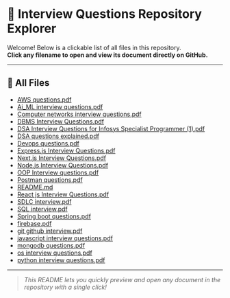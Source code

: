 # 📂 Interview Questions Repository Explorer

Welcome! Below is a clickable list of all files in this repository.  
**Click any filename to open and view its document directly on GitHub.**

---

## 📄 All Files

- [AWS questions.pdf](https://github.com/pranavlonari/Interview-questions/blob/master/AWS%20questions.pdf)
- [Ai_ML interview questions.pdf](https://github.com/pranavlonari/Interview-questions/blob/master/Ai_ML%20interview%20questions.pdf)
- [Computer networks interview questions.pdf](https://github.com/pranavlonari/Interview-questions/blob/master/Computer%20networks%20interview%20questions.pdf)
- [DBMS Interview Questions.pdf](https://github.com/pranavlonari/Interview-questions/blob/master/DBMS%20Interview%20Questions.pdf)
- [DSA Interview Questions for Infosys Specialist Programmer (1).pdf](https://github.com/pranavlonari/Interview-questions/blob/master/DSA%20Interview%20Questions%20for%20Infosys%20Specialist%20Programmer%20(1).pdf)
- [DSA questions explained.pdf](https://github.com/pranavlonari/Interview-questions/blob/master/DSA%20questions%20explained.pdf)
- [Devops questions.pdf](https://github.com/pranavlonari/Interview-questions/blob/master/Devops%20questions.pdf)
- [Express.js Interview Questions.pdf](https://github.com/pranavlonari/Interview-questions/blob/master/Express.js%20Interview%20Questions.pdf)
- [Next.js Interview Questions.pdf](https://github.com/pranavlonari/Interview-questions/blob/master/Next.js%20Interview%20Questions.pdf)
- [Node.js Interview Questions.pdf](https://github.com/pranavlonari/Interview-questions/blob/master/Node.js%20Interview%20Questions.pdf)
- [OOP Interview questions.pdf](https://github.com/pranavlonari/Interview-questions/blob/master/OOP%20Interview%20questions.pdf)
- [Postman questions.pdf](https://github.com/pranavlonari/Interview-questions/blob/master/Postman%20questions.pdf)
- [README.md](https://github.com/pranavlonari/Interview-questions/blob/master/README.md)
- [React js Interview Questions.pdf](https://github.com/pranavlonari/Interview-questions/blob/master/React%20js%20Interview%20Questions.pdf)
- [SDLC interview.pdf](https://github.com/pranavlonari/Interview-questions/blob/master/SDLC%20interview.pdf)
- [SQL interview.pdf](https://github.com/pranavlonari/Interview-questions/blob/master/SQL%20interview.pdf)
- [Spring boot questions.pdf](https://github.com/pranavlonari/Interview-questions/blob/master/Spring%20boot%20questions.pdf)
- [firebase.pdf](https://github.com/pranavlonari/Interview-questions/blob/master/firebase.pdf)
- [git github interview.pdf](https://github.com/pranavlonari/Interview-questions/blob/master/git%20github%20interview.pdf)
- [javascript interview questions.pdf](https://github.com/pranavlonari/Interview-questions/blob/master/javascript%20interview%20questions.pdf)
- [mongodb questions.pdf](https://github.com/pranavlonari/Interview-questions/blob/master/mongodb%20questions.pdf)
- [os interview questions.pdf](https://github.com/pranavlonari/Interview-questions/blob/master/os%20interview%20questions.pdf)
- [python interview questions.pdf](https://github.com/pranavlonari/Interview-questions/blob/master/python%20interview%20questions.pdf)

---

> _This README lets you quickly preview and open any document in the repository with a single click!_
